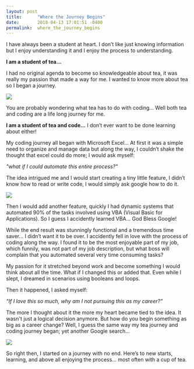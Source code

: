 ```yaml
---
layout: post
title:      "Where the Journey Begins"
date:       2018-04-13 17:01:51 -0400
permalink:  where_the_journey_begins
---
```


I have always been a student at heart. I don’t like just knowing information but I enjoy understanding it and I enjoy the process to understanding. 

**I am a student of tea…**

I had no original agenda to become so knowledgeable about tea, it was really my passion that made a way for me. I wanted to know more about tea so I began a journey.

<a href='https://drive.google.com/file/d/1XBu8tKVv7jPIRH0Yi6efXqlK8nNLPyRN/view?usp=drive_web&amp;usp=embed_facebook&source=ctrlq.org'><img src='https://lh3.googleusercontent.com/Q3Jl3kzYTm6omr37h5PzhpBrJW11bbVOEgqPJPBaDh68ArCGGhhRccAQMHY=w2400' /></a>

You are probably wondering what tea has to do with coding…  Well both tea and coding are a life long journey for me.

**I am a student of tea and code…**
I don’t ever want to be done learning about either!

My coding journey all began with Microsoft Excel… At first it was a simple need to organize and manage data but along the way, I couldn’t shake the thought that excel could do more; I would ask myself: 

*"what if I could automate this entire process?"*

The idea intrigued me and I would start creating a tiny little feature, I didn’t know how to read or write code, I would simply ask google how to do it. 

<a href='https://drive.google.com/file/d/1kyvx8wZTmtEm-wrYe9uNpuRSNzNxgyhr/view?usp=drive_web&amp;usp=embed_facebook&source=ctrlq.org'><img src='https://lh3.googleusercontent.com/fAaYwc6d89L-s69PJHOxO2aDsaB2vxjIzJ-fHZ_tQi8Ze6qDo6L2rLKHSwM=w2400' /></a>
 
Then I would add another feature, quickly I had dynamic systems that automated 90% of the tasks involved using VBA (Visual Basic for Applications). So I guess I accidently learned VBA… God Bless Google! 

While the end result was stunningly functional and a tremendous time saver… I didn’t want it to be over. I accidently fell in love with the process of coding along the way. I found it to be the most enjoyable part of my job, which funnily, was not part of my job description, but what boss will complain that you automated several very time consuming tasks?

My passion for it stretched beyond work and become something I would think about all the time. What if I changed this or added that. Even while I slept, I dreamed in scenarios using booleans and loops. 

Then it happened, I asked myself: 

*“If I love this so much, why am I not pursuing this as my career?”*

The more I thought about it the more my heart became tied to the idea. It wasn't just a logical decision anymore.  But how do you begin something as  big as a career change? Well, I guess the same way my tea journey and coding journey began; yet another Google search…

<a href='https://drive.google.com/file/d/1YcxSfyI_mUkVR35Yyovcmtv_Zm7JWbSU/view?usp=drive_web&amp;usp=embed_facebook&source=ctrlq.org'><img src='https://lh5.googleusercontent.com/256rWBEXphGvS5yxtmTJ6Y0D8jdm9gfZVngXyx9wAHL7PSfxXuGL52LJE_A=w2400' /></a>
 
So right then, I started on a journey with no end. 
Here’s to new starts, learning, and above all enjoying the process… most often with a cup of tea.

